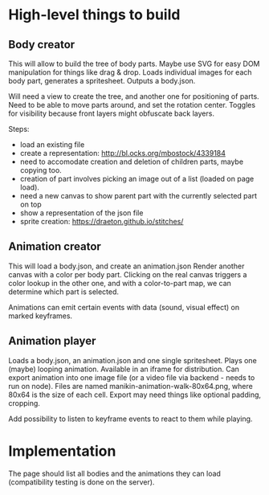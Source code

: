 # High-level things to build

## Body creator

This will allow to build the tree of body parts.
Maybe use SVG for easy DOM manipulation for things like drag & drop.
Loads individual images for each body part, generates a spritesheet.
Outputs a body.json.

Will need a view to create the tree, and another one for positioning of parts. Need to be able to move parts around, and set the rotation center. Toggles for visibility because front layers might obfuscate back layers.

Steps:

- load an existing file
- create a representation: http://bl.ocks.org/mbostock/4339184
- need to accomodate creation and deletion of children parts, maybe copying too.
- creation of part involves picking an image out of a list (loaded on page load).
- need a new canvas to show parent part with the currently selected part on top
- show a representation of the json file
- sprite creation: https://draeton.github.io/stitches/


## Animation creator

This will load a body.json, and create an animation.json
Render another canvas with a color per body part. Clicking on the real canvas triggers a color lookup in the other one, and with a color-to-part map, we can determine which part is selected.

Animations can emit certain events with data (sound, visual effect) on marked keyframes.

## Animation player

Loads a body.json, an animation.json and one single spritesheet.
Plays one (maybe) looping animation.
Available in an iframe for distribution.
Can export animation into one image file (or a video file via backend - needs to run on node). Files are named manikin-animation-walk-80x64.png, where 80x64 is the size of each cell. Export may need things like optional padding, cropping.

Add possibility to listen to keyframe events to react to them while playing.


# Implementation

The page should list all bodies and the animations they can load (compatibility testing is done on the server).